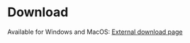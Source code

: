 # Download
Available for Windows and MacOS:
[External download page](https://rusheel.itch.io/slimeio)
